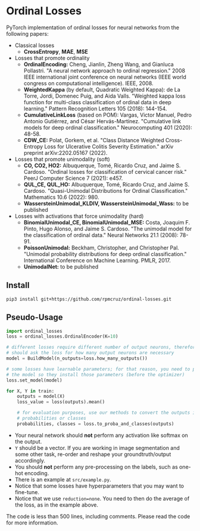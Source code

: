 # Ordinal Losses
PyTorch implementation of ordinal losses for neural networks from the following papers:

* Classical losses
    * **CrossEntropy**, **MAE**, **MSE**
* Losses that promote ordinality
    * **OrdinalEncoding:** Cheng, Jianlin, Zheng Wang, and Gianluca Pollastri. "A neural network approach to ordinal regression." 2008 IEEE international joint conference on neural networks (IEEE world congress on computational intelligence). IEEE, 2008.
    * **WeightedKappa** (by default, Quadratic Weighted Kappa): de La Torre, Jordi, Domenec Puig, and Aida Valls. "Weighted kappa loss function for multi-class classification of ordinal data in deep learning." Pattern Recognition Letters 105 (2018): 144-154.
    * **CumulativeLinkLoss** (based on POM): Vargas, Victor Manuel, Pedro Antonio Gutiérrez, and César Hervás-Martínez. "Cumulative link models for deep ordinal classification." Neurocomputing 401 (2020): 48-58.
    * **CDW_CE:** Polat, Gorkem, et al. "Class Distance Weighted Cross-Entropy Loss for Ulcerative Colitis Severity Estimation." arXiv preprint arXiv:2202.05167 (2022).
* Losses that promote unimodality (soft)
    * **CO, CO2, HO2:** Albuquerque, Tomé, Ricardo Cruz, and Jaime S. Cardoso. "Ordinal losses for classification of cervical cancer risk." PeerJ Computer Science 7 (2021): e457.
    * **QUL_CE, QUL_HO:** Albuquerque, Tomé, Ricardo Cruz, and Jaime S. Cardoso. "Quasi-Unimodal Distributions for Ordinal Classification." Mathematics 10.6 (2022): 980.
    * **WassersteinUnimodal_KLDIV, WassersteinUnimodal_Wass:** to be published
* Losses with activations that force unimodality (hard)
    * **BinomialUnimodal_CE, BinomialUnimodal_MSE:** Costa, Joaquim F. Pinto, Hugo Alonso, and Jaime S. Cardoso. "The unimodal model for the classification of ordinal data." Neural Networks 21.1 (2008): 78-91.
    * **PoissonUnimodal:** Beckham, Christopher, and Christopher Pal. "Unimodal probability distributions for deep ordinal classification." International Conference on Machine Learning. PMLR, 2017.
    * **UnimodalNet:** to be published

## Install

```
pip3 install git+https://github.com/rpmcruz/ordinal-losses.git
```

## Pseudo-Usage

```python
import ordinal_losses
loss = ordinal_losses.OrdinalEncoder(K=10)

# different losses require different number of output neurons, therefore you
# should ask the loss for how many output neurons are necessary
model = BuildModel(n_outputs=loss.how_many_outputs())

# some losses have learnable parameters; for that reason, you need to pass them
# the model so they install those parameters (before the optimizer)
loss.set_model(model)

for X, Y in train:
    outputs = model(X)
    loss_value = loss(outputs).mean()

    # for evaluation purposes, use our methods to convert the outputs into
    # probabilities or classes
    probabilities, classes = loss.to_proba_and_classes(outputs)
```

* Your neural network should **not** perform any activation like softmax on the output.
* `Y` should be a vector. If you are working in image segmentation and some other task, re-order and reshape your groundtruth/output accordingly.
* You should **not** perform any pre-processing on the labels, such as one-hot encoding.
* There is an example at `src/example.py`.
* Notice that some losses have hyperparameters that you may want to fine-tune.
* Notice that we use `reduction=none`. You need to then do the average of the loss, as in the example above.

The code is less than 500 lines, including comments. Please read the code for more information.
